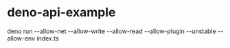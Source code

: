 # deno-api-example

deno run --allow-net --allow-write --allow-read --allow-plugin --unstable --allow-env index.ts